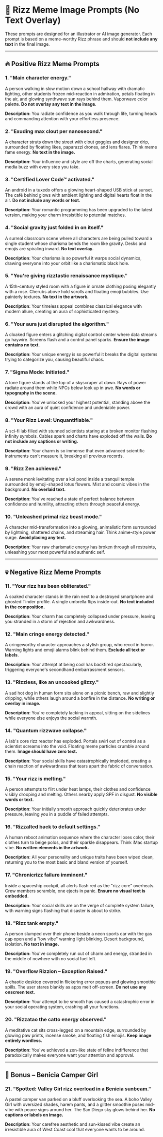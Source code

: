 <!--

Create a Markdown file for rizz image prompts.

The file should contain 20 illustrated meme image prompts based on 
exaggerated "rizz" (charisma) phrases. Each prompt should describe 
a full visual scene (e.g., characters, environment, atmosphere) that 
could be used by an illustrator or AI model to create a meme-style image.

Important instructions for each prompt:
- DO NOT overlay or include any text or captions in the image.
- Describe the characters' pose, setting, lighting, and meme tone.
- Include both absurdly positive and painfully negative rizz moments.
- Group the prompts into 2 sections:
  1. 🔥 Positive Rizz Meme Prompts (10 items)
  2. 💀 Negative Rizz Meme Prompts (10 items)

The output should be valid Markdown, formatted with H1, H2, and H3 
headers where appropriate, and stored in a file named 
`rizz_image_prompts_no_text_overlay_00.md`.

-->



# 🎨 Rizz Meme Image Prompts (No Text Overlay)

These prompts are designed for an illustrator or AI image generator. Each prompt is based on a meme-worthy Rizz phrase and should **not include any text** in the final image.

---

## 🔥 Positive Rizz Meme Prompts

### 1. "Main character energy."
A person walking in slow motion down a school hallway with dramatic lighting, other students frozen mid-reaction in admiration, petals floating in the air, and glowing synthwave sun rays behind them. Vaporwave color palette. **Do not overlay any text in the image.**

**Description:** You radiate confidence as you walk through life, turning heads and commanding attention with your effortless presence.

### 2. "Exuding max clout per nanosecond."
A character struts down the street with clout goggles and designer drip, surrounded by floating likes, paparazzi drones, and lens flares. Think meme fame energy. **No text in the image.**

**Description:** Your influence and style are off the charts, generating social media buzz with every step you take.

### 3. "Certified Lover Code™ activated."
An android in a tuxedo offers a glowing heart-shaped USB stick at sunset. The café behind glows with ambient lighting and digital hearts float in the air. **Do not include any words or text.**

**Description:** Your romantic programming has been upgraded to the latest version, making your charm irresistible to potential matches.

### 4. "Social gravity just folded in on itself."
A surreal classroom scene where all characters are being pulled toward a single student whose charisma bends the room like gravity. Desks and emojis are spiraling inward. **No text overlay.**

**Description:** Your charisma is so powerful it warps social dynamics, drawing everyone into your orbit like a charismatic black hole.

### 5. "You're giving rizztastic renaissance mystique."
A 15th-century styled room with a figure in ornate clothing posing elegantly with a rose. Cherubs above hold scrolls and floating emoji bubbles. Use painterly textures. **No text in the artwork.**

**Description:** Your timeless appeal combines classical elegance with modern allure, creating an aura of sophisticated mystery.

### 6. "Your aura just disrupted the algorithm."
A cloaked figure enters a glitching digital control center where data streams go haywire. Screens flash and a control panel sparks. **Ensure the image contains no text.**

**Description:** Your unique energy is so powerful it breaks the digital systems trying to categorize you, causing beautiful chaos.

### 7. "Sigma Mode: Initiated."
A lone figure stands at the top of a skyscraper at dawn. Rays of power radiate around them while NPCs below look up in awe. **No words or typography in the scene.**

**Description:** You've unlocked your highest potential, standing above the crowd with an aura of quiet confidence and undeniable power.

### 8. "Your Rizz Level: Unquantifiable."
A sci-fi lab filled with stunned scientists staring at a broken monitor flashing infinity symbols. Cables spark and charts have exploded off the walls. **Do not include any captions or writing.**

**Description:** Your charm is so immense that even advanced scientific instruments can't measure it, breaking all previous records.

### 9. "Rizz Zen achieved."
A serene monk levitating over a koi pond inside a tranquil temple surrounded by emoji-shaped lotus flowers. Mist and cosmic vibes in the background. **No overlaid text.**

**Description:** You've reached a state of perfect balance between confidence and humility, attracting others through peaceful energy.

### 10. "Unleashed primal rizz beast mode."
A character mid-transformation into a glowing, animalistic form surrounded by lightning, shattered chains, and streaming hair. Think anime-style power surge. **Avoid placing any text.**

**Description:** Your raw charismatic energy has broken through all restraints, unleashing your most powerful and authentic self.

---

## 💀 Negative Rizz Meme Prompts

### 11. "Your rizz has been obliterated."
A soaked character stands in the rain next to a destroyed smartphone and ghosted Tinder profile. A single umbrella flips inside-out. **No text included in the composition.**

**Description:** Your charm has completely collapsed under pressure, leaving you stranded in a storm of rejection and awkwardness.

### 12. "Main cringe energy detected."
A cringeworthy character approaches a stylish group, who recoil in horror. Warning lights and emoji alarms blink behind them. **Exclude all text or labels.**

**Description:** Your attempt at being cool has backfired spectacularly, triggering everyone's secondhand embarrassment sensors.

### 13. "Rizzless, like an uncooked glizzy."
A sad hot dog in human form sits alone on a picnic bench, raw and slightly dripping, while others laugh around a bonfire in the distance. **No writing or overlay in image.**

**Description:** You're completely lacking in appeal, sitting on the sidelines while everyone else enjoys the social warmth.

### 14. "Quantum rizzwave collapse."
A lab's core rizz reactor has exploded. Portals swirl out of control as a scientist screams into the void. Floating meme particles crumble around them. **Image should have zero text.**

**Description:** Your social skills have catastrophically imploded, creating a chain reaction of awkwardness that tears apart the fabric of conversation.

### 15. "Your rizz is melting."
A person attempts to flirt under heat lamps, their clothes and confidence visibly drooping and melting. Others nearby apply SPF in disgust. **No visible words or text.**

**Description:** Your initially smooth approach quickly deteriorates under pressure, leaving you in a puddle of failed attempts.

### 16. "Rizzalted back to default settings."
A human reboot animation sequence where the character loses color, their clothes turn to beige polos, and their sparkle disappears. Think iMac startup vibe. **No written elements in the artwork.**

**Description:** All your personality and unique traits have been wiped clean, returning you to the most basic and bland version of yourself.

### 17. "Chronicrizz failure imminent."
Inside a spaceship cockpit, all alerts flash red as the "rizz core" overheats. Crew members scramble, one ejects in panic. **Ensure no visual text is embedded.**

**Description:** Your social skills are on the verge of complete system failure, with warning signs flashing that disaster is about to strike.

### 18. "Rizz tank empty."
A person slumped over their phone beside a neon sports car with the gas cap open and a "low vibe" warning light blinking. Desert background, isolation. **No text in image.**

**Description:** You've completely run out of charm and energy, stranded in the middle of nowhere with no social fuel left.

### 19. "Overflow Rizzion – Exception Raised."
A chaotic desktop covered in flickering error popups and glowing smoothie spills. The user stares blankly as apps melt off-screen. **Do not use any onscreen text.**

**Description:** Your attempt to be smooth has caused a catastrophic error in your social operating system, crashing all your functions.

### 20. "Rizzatao the catto energy observed."
A meditative cat sits cross-legged on a mountain edge, surrounded by glowing paw prints, incense smoke, and floating fish emojis. **Keep image entirely wordless.**

**Description:** You've achieved a zen-like state of feline indifference that paradoxically makes everyone want your attention and approval.

---

## 🌸 Bonus – Benicia Camper Girl

### 21. "Spotted: Valley Girl rizz overload in a Benicia sunbeam."
A pastel camper van parked on a bluff overlooking the sea. A boho Valley Girl with oversized shades, harem pants, and a glitter smoothie poses mid-vibe with peace signs around her. The San Diego sky glows behind her. **No captions or labels on image.**

**Description:** Your carefree aesthetic and sun-kissed vibe create an irresistible aura of West Coast cool that everyone wants to be around.
